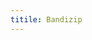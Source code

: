 ```yaml
---
titile: Bandizip
---
```

<script>
    if (/(x64|WOW64)/i.test(navigator.userAgent)) {
        window.location.href = "https://www.bandisoft.com/bandizip/dl.php";
    }
    if (/(x86_64)/i.test(navigator.userAgent)) {
        window.location.href = "https://www.bandisoft.com/bandizip/dl.php";
    }
    if (/(Macintosh)/i.test(navigator.userAgent)) {
        window.location.href = "https://itunes.apple.com/app/id1265704574";
    }
    if (/(iPhone|iPod)/i.test(navigator.userAgent)) {
        alert("This app does not work on your device.");
        }
    if (/(iPad)/i.test(navigator.userAgent)) {
        alert("This app does not work on your device.");
    }
    if (/(Android)/i.test(navigator.userAgent)) {
        alert("This app does not work on your device.");
    }
</script>

